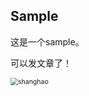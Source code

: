 ## Sample

这是一个sample。

可以发文章了！

<img src="/Users/liyirong/MobileDevTeam2.github.io/posts/assets/shanghao.jpg" alt="shanghao" style="zoom:75%;" />
